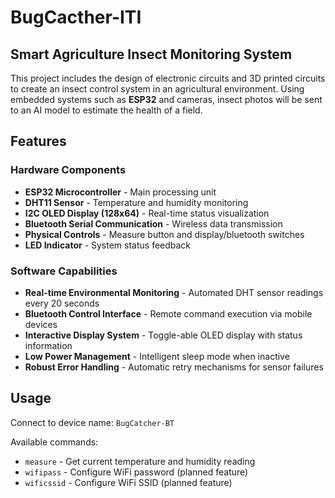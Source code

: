 # BugCacther-ITI

## Smart Agriculture Insect Monitoring System

This project includes the design of electronic circuits and 3D printed circuits to create an insect control system in an agricultural environment. Using embedded systems such as **ESP32** and cameras, insect photos will be sent to an AI model to estimate the health of a field.

## Features

### Hardware Components

- **ESP32 Microcontroller** - Main processing unit
- **DHT11 Sensor** - Temperature and humidity monitoring
- **I2C OLED Display (128x64)** - Real-time status visualization
- **Bluetooth Serial Communication** - Wireless data transmission
- **Physical Controls** - Measure button and display/bluetooth switches
- **LED Indicator** - System status feedback

### Software Capabilities

- **Real-time Environmental Monitoring** - Automated DHT sensor readings every 20 seconds
- **Bluetooth Control Interface** - Remote command execution via mobile devices
- **Interactive Display System** - Toggle-able OLED display with status information
- **Low Power Management** - Intelligent sleep mode when inactive
- **Robust Error Handling** - Automatic retry mechanisms for sensor failures

## Usage

Connect to device name: `BugCatcher-BT`

Available commands:

- `measure` - Get current temperature and humidity reading
- `wifipass` - Configure WiFi password (planned feature)
- `wificssid` - Configure WiFi SSID (planned feature)

